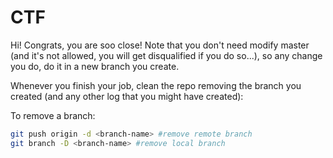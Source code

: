 # CTF

Hi! Congrats, you are soo close!
Note that you don't need modify master (and it's not allowed, you will get disqualified if you do so...), so any change you do, do it in a new branch you create.

Whenever you finish your job, clean the repo removing the branch you created (and any other log that you might have created):

To remove a branch:
```bash
git push origin -d <branch-name> #remove remote branch
git branch -D <branch-name> #remove local branch
```